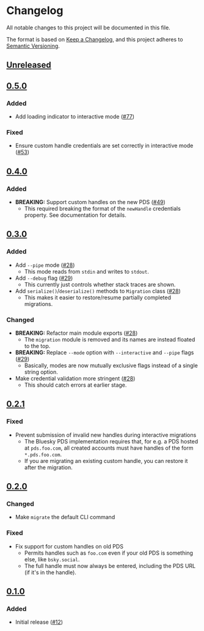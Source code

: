 # Changelog

All notable changes to this project will be documented in this file.

The format is based on [Keep a Changelog](https://keepachangelog.com/en/1.0.0/),
and this project adheres to [Semantic Versioning](https://semver.org/spec/v2.0.0.html).

## [Unreleased]

## [0.5.0]

### Added

- Add loading indicator to interactive mode ([#77](https://github.com/rekmarks/bluesky-account-migrator.git/pull/77))

### Fixed

- Ensure custom handle credentials are set correctly in interactive mode ([#53](https://github.com/rekmarks/bluesky-account-migrator.git/pull/53))

## [0.4.0]

### Added

- **BREAKING:** Support custom handles on the new PDS ([#49](https://github.com/rekmarks/bluesky-account-migrator.git/pull/49))
  - This required breaking the format of the `newHandle` credentials property. See documentation
    for details.

## [0.3.0]

### Added

- Add `--pipe` mode ([#28](https://github.com/rekmarks/bluesky-account-migrator/pull/28))
  - This mode reads from `stdin` and writes to `stdout`.
- Add `--debug` flag ([#29](https://github.com/rekmarks/bluesky-account-migrator/pull/29))
  - This currently just controls whether stack traces are shown.
- Add `serialize()`/`deserialize()` methods to `Migration` class ([#28](https://github.com/rekmarks/bluesky-account-migrator/pull/28))
  - This makes it easier to restore/resume partially completed migrations.

### Changed

- **BREAKING:** Refactor main module exports ([#28](https://github.com/rekmarks/bluesky-account-migrator/pull/28))
  - The `migration` module is removed and its names are instead floated to the top.
- **BREAKING:** Replace `--mode` option with `--interactive` and `--pipe` flags ([#29](https://github.com/rekmarks/bluesky-account-migrator/pull/29))
  - Basically, modes are now mutually exclusive flags instead of a single string option.
- Make credential validation more stringent ([#28](https://github.com/rekmarks/bluesky-account-migrator/pull/28))
  - This should catch errors at earlier stage.

## [0.2.1]

### Fixed

- Prevent submission of invalid new handles during interactive migrations
  - The Bluesky PDS implementation requires that, for e.g. a PDS hosted at `pds.foo.com`,
    all created accounts must have handles of the form `*.pds.foo.com`.
  - If you are migrating an existing custom handle, you can restore it after the migration.

## [0.2.0]

### Changed

- Make `migrate` the default CLI command

### Fixed

- Fix support for custom handles on old PDS
  - Permits handles such as `foo.com` even if your old PDS is something else, like `bsky.social`.
  - The full handle must now always be entered, including the PDS URL (if it's in the handle).

## [0.1.0]

### Added

- Initial release ([#12](https://github.com/rekmarks/bluesky-account-migrator/pull/12))

[Unreleased]: https://github.com/rekmarks/bluesky-account-migrator.git/compare/v0.5.0...HEAD
[0.5.0]: https://github.com/rekmarks/bluesky-account-migrator.git/compare/v0.4.0...v0.5.0
[0.4.0]: https://github.com/rekmarks/bluesky-account-migrator.git/compare/v0.3.0...v0.4.0
[0.3.0]: https://github.com/rekmarks/bluesky-account-migrator.git/compare/v0.2.1...v0.3.0
[0.2.1]: https://github.com/rekmarks/bluesky-account-migrator.git/compare/v0.2.0...v0.2.1
[0.2.0]: https://github.com/rekmarks/bluesky-account-migrator.git/compare/v0.1.0...v0.2.0
[0.1.0]: https://github.com/rekmarks/bluesky-account-migrator.git/releases/tag/v0.1.0
